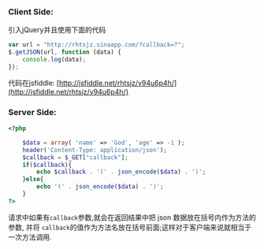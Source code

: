 ### Client Side: 
引入jQuery并且使用下面的代码
```javaScript
var url = "http://rhtsjz.sinaapp.com/?callback=?";
$.getJSON(url, function (data) {
    console.log(data);
});
```
代码在jsfiddle: [http://jsfiddle.net/rhtsjz/v94u6p4h/](http://jsfiddle.net/rhtsjz/v94u6p4h/)

### Server Side: 
```php
<?php

	$data = array( 'name' => 'God', 'age' => -1 );
	header('Content-Type: application/json');
	$callback = $_GET["callback"];
	if($callback){
    	echo $callback . '(' . json_encode($data) . ')';	
    }else{
    	echo '(' . json_encode($data) . ')';   
    }
?>
```
请求中如果有``` callback ```参数,就会在返回结果中把 json 数据放在括号内作为方法的参数, 并将 ``` callback ```的值作为方法名放在括号前面;这样对于客户端来说就相当于一次方法调用.
